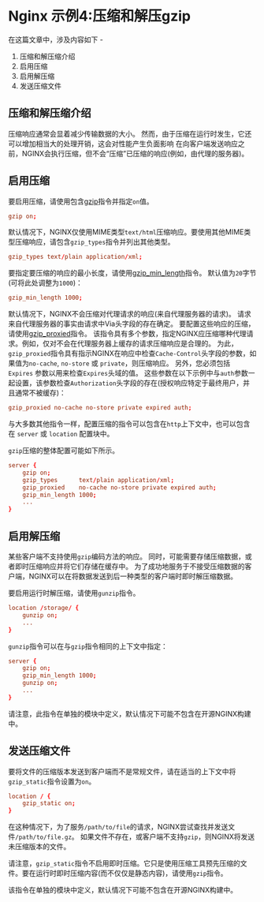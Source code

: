 # Nginx 示例4:压缩和解压gzip 

在这篇文章中，涉及内容如下 -

1. 压缩和解压缩介绍
2. 启用压缩
3. 启用解压缩
4. 发送压缩文件

## 压缩和解压缩介绍

压缩响应通常会显着减少传输数据的大小。 然而，由于压缩在运行时发生，它还可以增加相当大的处理开销，这会对性能产生负面影响 在向客户端发送响应之前，NGINX会执行压缩，但不会“压缩”已压缩的响应(例如，由代理的服务器)。

## 启用压缩

要启用压缩，请使用包含[gzip](http://nginx.org/en/docs/http/ngx_http_gzip_module.html?&_ga=1.107694530.1509956953.1490042234#gzip)指令并指定`on`值。

```conf
gzip on;
```

默认情况下，NGINX仅使用MIME类型`text/html`压缩响应。要使用其他MIME类型压缩响应，请包含`gzip_types`指令并列出其他类型。

```conf
gzip_types text/plain application/xml;
```

要指定要压缩的响应的最小长度，请使用[gzip_min_length](http://nginx.org/en/docs/http/ngx_http_gzip_module.html?&_ga=1.257108299.1509956953.1490042234#gzip_min_length)指令。 默认值为`20`字节(可将此处调整为`1000`)：

```conf
gzip_min_length 1000;
```

默认情况下，NGINX不会压缩对代理请求的响应(来自代理服务器的请求)。 请求来自代理服务器的事实由请求中Via头字段的存在确定。 要配置这些响应的压缩，请使用[gzip_proxied](http://nginx.org/en/docs/http/ngx_http_gzip_module.html?&_ga=1.10560372.1509956953.1490042234#gzip_proxied)指令。 该指令具有多个参数，指定NGINX应压缩哪种代理请求。例如，仅对不会在代理服务器上缓存的请求压缩响应是合理的。 为此，`gzip_proxied`指令具有指示NGINX在响应中检查`Cache-Control`头字段的参数，如果值为`no-cache`, `no-store` 或 `private`，则压缩响应。 另外，您必须包括 `Expires` 参数以用来检查`Expires`头域的值。 这些参数在以下示例中与`auth`参数一起设置，该参数检查`Authorization`头字段的存在(授权响应特定于最终用户，并且通常不被缓存)：

```conf
gzip_proxied no-cache no-store private expired auth;
```

与大多数其他指令一样，配置压缩的指令可以包含在`http`上下文中，也可以包含在 `server` 或 `location` 配置块中。

`gzip`压缩的整体配置可能如下所示。

```conf
server {
    gzip on;
    gzip_types      text/plain application/xml;
    gzip_proxied    no-cache no-store private expired auth;
    gzip_min_length 1000;
    ...
}
```

## 启用解压缩

某些客户端不支持使用`gzip`编码方法的响应。 同时，可能需要存储压缩数据，或者即时压缩响应并将它们存储在缓存中。 为了成功地服务于不接受压缩数据的客户端，NGINX可以在将数据发送到后一种类型的客户端时即时解压缩数据。

要启用运行时解压缩，请使用`gunzip`指令。

```conf
location /storage/ {
    gunzip on;
    ...
}
```

`gunzip`指令可以在与`gzip`指令相同的上下文中指定：

```conf
server {
    gzip on;
    gzip_min_length 1000;
    gunzip on;
    ...
}
```

请注意，此指令在单独的模块中定义，默认情况下可能不包含在开源NGINX构建中。

## 发送压缩文件

要将文件的压缩版本发送到客户端而不是常规文件，请在适当的上下文中将`gzip_static`指令设置为`on`。

```conf
location / {
    gzip_static on;
}
```

在这种情况下，为了服务`/path/to/file`的请求，NGINX尝试查找并发送文件`/path/to/file.gz`。 如果文件不存在，或客户端不支持`gzip`，则NGINX将发送未压缩版本的文件。

请注意，`gzip_static`指令不启用即时压缩。它只是使用压缩工具预先压缩的文件。要在运行时即时压缩内容(而不仅仅是静态内容)，请使用`gzip`指令。

该指令在单独的模块中定义，默认情况下可能不包含在开源NGINX构建中。